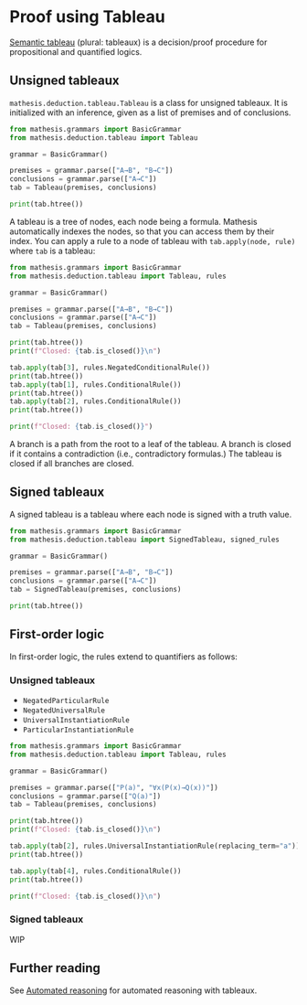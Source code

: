 # Proof using Tableau

<a href="https://en.wikipedia.org/wiki/Method_of_analytic_tableaux" target="_blank">Semantic tableau</a> (plural: tableaux) is a decision/proof procedure for propositional and quantified logics.

## Unsigned tableaux

`mathesis.deduction.tableau.Tableau` is a class for unsigned tableaux.
It is initialized with an inference, given as a list of premises and of conclusions.

```python exec="1" result="text" source="above"
from mathesis.grammars import BasicGrammar
from mathesis.deduction.tableau import Tableau

grammar = BasicGrammar()

premises = grammar.parse(["A→B", "B→C"])
conclusions = grammar.parse(["A→C"])
tab = Tableau(premises, conclusions)

print(tab.htree())
```

A tableau is a tree of nodes, each node being a formula.
Mathesis automatically indexes the nodes, so that you can access them by their index.
You can apply a rule to a node of tableau with `tab.apply(node, rule)` where `tab` is a tableau:

```python exec="1" result="text" source="above"
from mathesis.grammars import BasicGrammar
from mathesis.deduction.tableau import Tableau, rules

grammar = BasicGrammar()

premises = grammar.parse(["A→B", "B→C"])
conclusions = grammar.parse(["A→C"])
tab = Tableau(premises, conclusions)

print(tab.htree())
print(f"Closed: {tab.is_closed()}\n")

tab.apply(tab[3], rules.NegatedConditionalRule())
print(tab.htree())
tab.apply(tab[1], rules.ConditionalRule())
print(tab.htree())
tab.apply(tab[2], rules.ConditionalRule())
print(tab.htree())

print(f"Closed: {tab.is_closed()}")
```

A branch is a path from the root to a leaf of the tableau.
A branch is closed if it contains a contradiction (i.e., contradictory formulas.)
The tableau is closed if all branches are closed.

## Signed tableaux

A signed tableau is a tableau where each node is signed with a truth value.

```python exec="1" result="text" source="above"
from mathesis.grammars import BasicGrammar
from mathesis.deduction.tableau import SignedTableau, signed_rules

grammar = BasicGrammar()

premises = grammar.parse(["A→B", "B→C"])
conclusions = grammar.parse(["A→C"])
tab = SignedTableau(premises, conclusions)

print(tab.htree())
```

## First-order logic

In first-order logic, the rules extend to quantifiers as follows:

### Unsigned tableaux

- `NegatedParticularRule`
- `NegatedUniversalRule`
- `UniversalInstantiationRule`
- `ParticularInstantiationRule`

```python exec="1" result="text" source="above"
from mathesis.grammars import BasicGrammar
from mathesis.deduction.tableau import Tableau, rules

grammar = BasicGrammar()

premises = grammar.parse(["P(a)", "∀x(P(x)→Q(x))"])
conclusions = grammar.parse(["Q(a)"])
tab = Tableau(premises, conclusions)

print(tab.htree())
print(f"Closed: {tab.is_closed()}\n")

tab.apply(tab[2], rules.UniversalInstantiationRule(replacing_term="a"))
print(tab.htree())

tab.apply(tab[4], rules.ConditionalRule())
print(tab.htree())

print(f"Closed: {tab.is_closed()}\n")
```

### Signed tableaux

WIP

## Further reading

See [Automated reasoning](automated-reasoning.md) for automated reasoning with tableaux.
